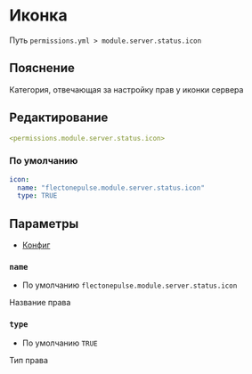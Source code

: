 # Иконка
Путь `permissions.yml > module.server.status.icon`

## Пояснение
Категория, отвечающая за настройку прав у иконки сервера

## Редактирование
```yaml
<permissions.module.server.status.icon>
```

### По умолчанию
```yaml
icon:
  name: "flectonepulse.module.server.status.icon"
  type: TRUE
```

## Параметры

- [Конфиг](/ru/config/module/server/status/icon/)

### `name`
- По умолчанию `flectonepulse.module.server.status.icon`

Название права

### `type`
- По умолчанию `TRUE`

Тип права

<!--@include: @/ru/parts/permission.md-->

